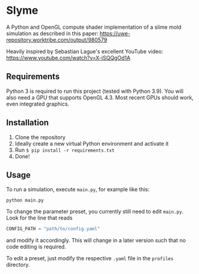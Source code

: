 # Slyme

A Python and OpenGL compute shader implementation of a slime mold simulation as described in this paper: https://uwe-repository.worktribe.com/output/980579

Heavily inspired by Sebastian Lague's excellent YouTube video: https://www.youtube.com/watch?v=X-iSQQgOd1A

## Requirements

Python 3 is required to run this project (tested with Python 3.9). You will also need a GPU that supports OpenGL 4.3. Most recent GPUs should work, even integrated graphics.

## Installation

1. Clone the repository
2. Ideally create a new virtual Python environment and activate it
3. Run `$ pip install -r requirements.txt`
4. Done!

## Usage

To run a simulation, execute `main.py`, for example like this:

``` 
python main.py 
```

To change the parameter preset, you currently still need to edit `main.py`. Look for the line that reads
```python
CONFIG_PATH = "path/to/config.yaml"
```
and modify it accordingly. This will change in a later version such that no code editing is required.

To edit a preset, just modify the respective `.yaml` file in the `profiles` directory.